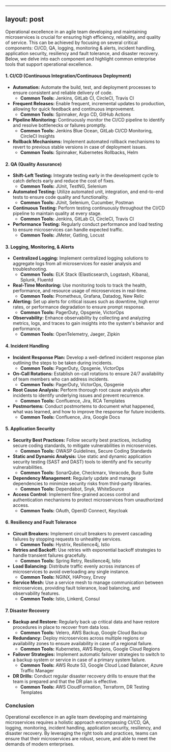 
---
layout: post
---

Operational excellence in an agile team developing and maintaining microservices is crucial for ensuring high efficiency, reliability, and quality of service. This can be achieved by focusing on several critical components: CI/CD, QA, logging, monitoring & alerts, incident handling, application security, resiliency and fault tolerance, and disaster recovery. Below, we delve into each component and highlight common enterprise tools that support operational excellence.

#### 1. CI/CD (Continuous Integration/Continuous Deployment)
- **Automation:** Automate the build, test, and deployment processes to ensure consistent and reliable delivery of code.
  - **Common Tools:** Jenkins, GitLab CI, CircleCI, Travis CI
- **Frequent Releases:** Enable frequent, incremental updates to production, allowing for quick feedback and continuous improvement.
  - **Common Tools:** Spinnaker, Argo CD, GitHub Actions
- **Pipeline Monitoring:** Continuously monitor the CI/CD pipeline to identify and resolve bottlenecks or failures promptly.
  - **Common Tools:** Jenkins Blue Ocean, GitLab CI/CD Monitoring, CircleCI Insights
- **Rollback Mechanisms:** Implement automated rollback mechanisms to revert to previous stable versions in case of deployment issues.
  - **Common Tools:** Spinnaker, Kubernetes Rollbacks, Helm

#### 2. QA (Quality Assurance)
- **Shift-Left Testing:** Integrate testing early in the development cycle to catch defects early and reduce the cost of fixes.
  - **Common Tools:** JUnit, TestNG, Selenium
- **Automated Testing:** Utilize automated unit, integration, and end-to-end tests to ensure code quality and functionality.
  - **Common Tools:** JUnit, Selenium, Cucumber, Postman
- **Continuous Testing:** Perform testing continuously throughout the CI/CD pipeline to maintain quality at every stage.
  - **Common Tools:** Jenkins, GitLab CI, CircleCI, Travis CI
- **Performance Testing:** Regularly conduct performance and load testing to ensure microservices can handle expected traffic.
  - **Common Tools:** JMeter, Gatling, Locust

#### 3. Logging, Monitoring, & Alerts
- **Centralized Logging:** Implement centralized logging solutions to aggregate logs from all microservices for easier analysis and troubleshooting.
  - **Common Tools:** ELK Stack (Elasticsearch, Logstash, Kibana), Splunk, Fluentd
- **Real-Time Monitoring:** Use monitoring tools to track the health, performance, and resource usage of microservices in real-time.
  - **Common Tools:** Prometheus, Grafana, Datadog, New Relic
- **Alerting:** Set up alerts for critical issues such as downtime, high error rates, or performance degradation to ensure prompt response.
  - **Common Tools:** PagerDuty, Opsgenie, VictorOps
- **Observability:** Enhance observability by collecting and analyzing metrics, logs, and traces to gain insights into the system's behavior and performance.
  - **Common Tools:** OpenTelemetry, Jaeger, Zipkin

#### 4. Incident Handling
- **Incident Response Plan:** Develop a well-defined incident response plan outlining the steps to be taken during incidents.
  - **Common Tools:** PagerDuty, Opsgenie, VictorOps
- **On-Call Rotations:** Establish on-call rotations to ensure 24/7 availability of team members who can address incidents.
  - **Common Tools:** PagerDuty, VictorOps, Opsgenie
- **Root Cause Analysis:** Perform thorough root cause analysis after incidents to identify underlying issues and prevent recurrence.
  - **Common Tools:** Confluence, Jira, RCA Templates
- **Postmortems:** Conduct postmortems to document what happened, what was learned, and how to improve the response for future incidents.
  - **Common Tools:** Confluence, Jira, Google Docs

#### 5. Application Security
- **Security Best Practices:** Follow security best practices, including secure coding standards, to mitigate vulnerabilities in microservices.
  - **Common Tools:** OWASP Guidelines, Secure Coding Standards
- **Static and Dynamic Analysis:** Use static and dynamic application security testing (SAST and DAST) tools to identify and fix security vulnerabilities.
  - **Common Tools:** SonarQube, Checkmarx, Veracode, Burp Suite
- **Dependency Management:** Regularly update and manage dependencies to minimize security risks from third-party libraries.
  - **Common Tools:** Dependabot, Snyk, WhiteSource
- **Access Control:** Implement fine-grained access control and authentication mechanisms to protect microservices from unauthorized access.
  - **Common Tools:** OAuth, OpenID Connect, Keycloak

#### 6. Resiliency and Fault Tolerance
- **Circuit Breakers:** Implement circuit breakers to prevent cascading failures by stopping requests to unhealthy services.
  - **Common Tools:** Hystrix, Resilience4j, Istio
- **Retries and Backoff:** Use retries with exponential backoff strategies to handle transient failures gracefully.
  - **Common Tools:** Spring Retry, Resilience4j, Istio
- **Load Balancing:** Distribute traffic evenly across instances of microservices to avoid overloading any single instance.
  - **Common Tools:** NGINX, HAProxy, Envoy
- **Service Mesh:** Use a service mesh to manage communication between microservices, providing fault tolerance, load balancing, and observability features.
  - **Common Tools:** Istio, Linkerd, Consul

#### 7. Disaster Recovery
- **Backup and Restore:** Regularly back up critical data and have restore procedures in place to recover from data loss.
  - **Common Tools:** Velero, AWS Backup, Google Cloud Backup
- **Redundancy:** Deploy microservices across multiple regions or availability zones to ensure availability in case of a regional failure.
  - **Common Tools:** Kubernetes, AWS Regions, Google Cloud Regions
- **Failover Strategies:** Implement automatic failover strategies to switch to a backup system or service in case of a primary system failure.
  - **Common Tools:** AWS Route 53, Google Cloud Load Balancer, Azure Traffic Manager
- **DR Drills:** Conduct regular disaster recovery drills to ensure that the team is prepared and that the DR plan is effective.
  - **Common Tools:** AWS CloudFormation, Terraform, DR Testing Templates

### Conclusion
Operational excellence in an agile team developing and maintaining microservices requires a holistic approach encompassing CI/CD, QA, logging, monitoring, incident handling, application security, resiliency, and disaster recovery. By leveraging the right tools and practices, teams can ensure that their microservices are robust, secure, and able to meet the demands of modern enterprises.
